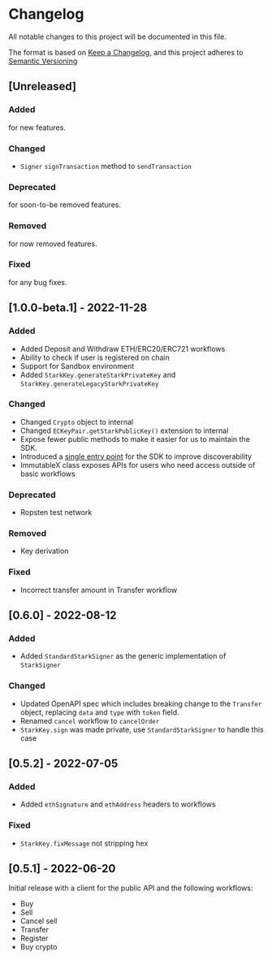 # Changelog

All notable changes to this project will be documented in this file.

The format is based on [Keep a Changelog](https://keepachangelog.com/en/1.0.0/), and this project
adheres to [Semantic Versioning](https://semver.org/spec/v2.0.0.html)

## [Unreleased]

### Added

for new features.

### Changed

* `Signer` `signTransaction` method to `sendTransaction`

### Deprecated

for soon-to-be removed features.

### Removed

for now removed features.

### Fixed

for any bug fixes.

## [1.0.0-beta.1] - 2022-11-28

### Added

* Added Deposit and Withdraw ETH/ERC20/ERC721 workflows
* Ability to check if user is registered on chain
* Support for Sandbox environment
* Added `StarkKey.generateStarkPrivateKey` and `StarkKey.generateLegacyStarkPrivateKey`

### Changed

* Changed `Crypto` object to internal
* Changed `ECKeyPair.getStarkPublicKey()` extension to internal
* Expose fewer public methods to make it easier for us to maintain the SDK.
* Introduced a [single entry point](https://github.com/immutable/imx-core-sdk-kotlin-jvm/blob/main/imx-core-sdk-kotlin-jvm/src/main/kotlin/com/immutable/sdk/ImmutableX.kt) for the SDK to improve discoverability
* ImmutableX class exposes APIs for users who need access outside of basic workflows

### Deprecated

* Ropsten test network

### Removed

* Key derivation

### Fixed

* Incorrect transfer amount in Transfer workflow

## [0.6.0] - 2022-08-12

### Added

* Added `StandardStarkSigner` as the generic implementation of `StarkSigner`

### Changed

* Updated OpenAPI spec which includes breaking change to the `Transfer` object, replacing `data`
  and `type` with `token` field.
* Renamed `cancel` workflow to `cancelOrder`
* `StarkKey.sign` was made private, use `StandardStarkSigner` to handle this case

## [0.5.2] - 2022-07-05

### Added

* Added `ethSignature` and `ethAddress` headers to workflows

### Fixed

* `StarkKey.fixMessage` not stripping hex

## [0.5.1] - 2022-06-20

Initial release with a client for the public API and the following workflows:

* Buy
* Sell
* Cancel sell
* Transfer
* Register
* Buy crypto